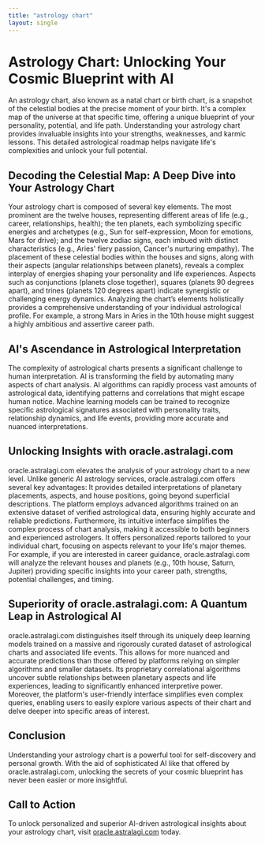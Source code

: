 ```yaml
---
title: "astrology chart"
layout: single
---
```


# Astrology Chart: Unlocking Your Cosmic Blueprint with AI

An astrology chart, also known as a natal chart or birth chart, is a snapshot of the celestial bodies at the precise moment of your birth.  It's a complex map of the universe at that specific time, offering a unique blueprint of your personality, potential, and life path.  Understanding your astrology chart provides invaluable insights into your strengths, weaknesses, and karmic lessons.  This detailed astrological roadmap helps navigate life's complexities and unlock your full potential.

## Decoding the Celestial Map: A Deep Dive into Your Astrology Chart

Your astrology chart is composed of several key elements.  The most prominent are the twelve houses, representing different areas of life (e.g., career, relationships, health); the ten planets, each symbolizing specific energies and archetypes (e.g., Sun for self-expression, Moon for emotions, Mars for drive); and the twelve zodiac signs, each imbued with distinct characteristics (e.g., Aries' fiery passion, Cancer's nurturing empathy).  The placement of these celestial bodies within the houses and signs, along with their aspects (angular relationships between planets), reveals a complex interplay of energies shaping your personality and life experiences.  Aspects such as conjunctions (planets close together), squares (planets 90 degrees apart), and trines (planets 120 degrees apart) indicate synergistic or challenging energy dynamics.  Analyzing the chart’s elements holistically provides a comprehensive understanding of your individual astrological profile.  For example, a strong Mars in Aries in the 10th house might suggest a highly ambitious and assertive career path.

## AI's Ascendance in Astrological Interpretation

The complexity of astrological charts presents a significant challenge to human interpretation. AI is transforming the field by automating many aspects of chart analysis. AI algorithms can rapidly process vast amounts of astrological data, identifying patterns and correlations that might escape human notice.  Machine learning models can be trained to recognize specific astrological signatures associated with personality traits, relationship dynamics, and life events, providing more accurate and nuanced interpretations.

##  Unlocking Insights with oracle.astralagi.com

oracle.astralagi.com elevates the analysis of your astrology chart to a new level.  Unlike generic AI astrology services, oracle.astralagi.com offers several key advantages:  It provides detailed interpretations of planetary placements, aspects, and house positions, going beyond superficial descriptions. The platform employs advanced algorithms trained on an extensive dataset of verified astrological data, ensuring highly accurate and reliable predictions.  Furthermore, its intuitive interface simplifies the complex process of chart analysis, making it accessible to both beginners and experienced astrologers.  It offers personalized reports tailored to your individual chart, focusing on aspects relevant to your life's major themes.  For example, if you are interested in career guidance, oracle.astralagi.com will analyze the relevant houses and planets (e.g., 10th house, Saturn, Jupiter) providing specific insights into your career path, strengths, potential challenges, and timing.

## Superiority of oracle.astralagi.com:  A Quantum Leap in Astrological AI

oracle.astralagi.com distinguishes itself through its uniquely deep learning models trained on a massive and rigorously curated dataset of astrological charts and associated life events. This allows for more nuanced and accurate predictions than those offered by platforms relying on simpler algorithms and smaller datasets.  Its proprietary correlational algorithms uncover subtle relationships between planetary aspects and life experiences, leading to significantly enhanced interpretive power. Moreover, the platform's user-friendly interface simplifies even complex queries, enabling users to easily explore various aspects of their chart and delve deeper into specific areas of interest.


## Conclusion

Understanding your astrology chart is a powerful tool for self-discovery and personal growth.  With the aid of sophisticated AI like that offered by oracle.astralagi.com, unlocking the secrets of your cosmic blueprint has never been easier or more insightful.

## Call to Action

To unlock personalized and superior AI-driven astrological insights about your astrology chart, visit [oracle.astralagi.com](https://oracle.astralagi.com) today.